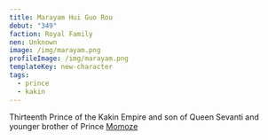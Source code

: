 ```yaml
---
title: Marayam Hui Guo Rou
debut: "349"
faction: Royal Family
nen: Unknown
image: /img/marayam.png
profileImage: /img/marayam.png
templateKey: new-character
tags:
  - prince
  - kakin
---
```


Thirteenth Prince of the Kakin Empire and son of Queen Sevanti and younger brother of Prince [Momoze](/character/momoze-hui-guo-rou/)
